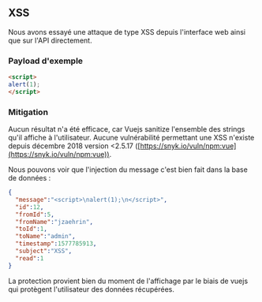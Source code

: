 ## XSS

Nous avons essayé une attaque de type XSS depuis l'interface web ainsi que sur l'API directement.

### Payload d'exemple

```html
<script>
alert(1);
</script>
```

### Mitigation

Aucun résultat n'a été efficace, car Vuejs sanitize l'ensemble des strings qu'il affiche à l'utilisateur.
Aucune vulnérabilité permettant une XSS n'existe depuis décembre 2018 version <2.5.17 ([https://snyk.io/vuln/npm:vue](https://snyk.io/vuln/npm:vue)).

Nous pouvons voir que l'injection du message c'est bien fait dans la base de données :
```json
{
  "message":"<script>\nalert(1);\n</script>",
  "id":12,
  "fromId":5,
  "fromName":"jzaehrin",
  "toId":1,
  "toName":"admin",
  "timestamp":1577785913,
  "subject":"XSS",
  "read":1
}
```

La protection provient bien du moment de l'affichage par le biais de vuejs qui protègent l'utilisateur des données récupérées.

